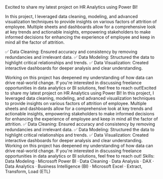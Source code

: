 Excited to share my latest project on HR Analytics using Power BI!

In this project, I leveraged data cleaning, modeling, and advanced visualization techniques to provide insights on various factors of attrition of employee. Multiple sheets and dashboards allow for a comprehensive look at key trends and actionable insights, empowering stakeholders to make informed decisions for enhancing the experience of employee and keep in mind all the factor of attrition. 

✅ Data Cleaning: Ensured accuracy and consistency by removing redundancies and irrelevant data. 
✅ Data Modeling: Structured the data to highlight critical relationships and trends. 
✅ Data Visualization: Created interactive dashboards for deeper analysis and clear understanding.

Working on this project has deepened my understanding of how data can drive real-world change. If you're interested in discussing freelance opportunities in data analytics or BI solutions, feel free to reach out!Excited to share my latest project on HR Analytics using Power BI! In this project, I leveraged data cleaning, modeling, and advanced visualization techniques to provide insights on various factors of attrition of employee. Multiple sheets and dashboards allow for a comprehensive look at key trends and actionable insights, empowering stakeholders to make informed decisions for enhancing the experience of employee and keep in mind all the factor of attrition. ✅ Data Cleaning: Ensured accuracy and consistency by removing redundancies and irrelevant data. ✅ Data Modeling: Structured the data to highlight critical relationships and trends. ✅ Data Visualization: Created interactive dashboards for deeper analysis and clear understanding. Working on this project has deepened my understanding of how data can drive real-world change. If you're interested in discussing freelance opportunities in data analytics or BI solutions, feel free to reach out!
Skills: Data Modeling · Microsoft Power BI · Data Cleaning · Data Analysis · DAX · Data Analytics · Business Intelligence (BI) · Microsoft Excel · Extract, Transform, Load (ETL)
